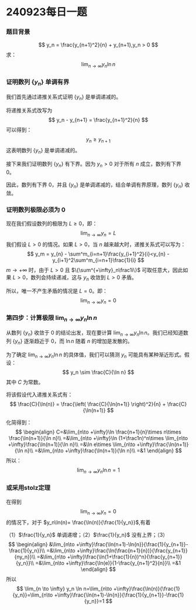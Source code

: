 # 240923每日一题

### 题目背景

$$
y_n = \frac{y_{n+1}^2}{n} + y_{n+1},y_n > 0
$$
求：
$$
\lim_{n \to \infty} y_n \ln n
$$
### 证明数列 $\{y_n\}$ 单调有界

我们首先通过递推关系式证明 $\{y_n\}$ 是单调递减的。

将递推关系式改写为
$$
y_n - y_{n+1} = \frac{y_{n+1}^2}{n}
$$
可以得到：
$$
y_n \geq y_{n+1}
$$
这表明数列 $\{y_n\}$ 是单调递减的。

接下来我们证明数列 $\{y_n\}$ 有下界。因为 $y_n > 0$ 对于所有 $n$ 成立，数列有下界 0。

因此，数列有下界 $0$，并且 $\{y_n\}$ 是单调递减的，结合单调有界原理，数列 $\{y_n\}$ 收敛。

### 证明数列极限必须为 0

现在我们假设数列的极限为 $L \geq 0$，即：
$$
\lim_{n \to \infty} y_n = L
$$
我们假设 $L > 0$ 的情况。如果 $L > 0$，当 $n$ 越来越大时，递推关系式可以写为：
$$
y_m = y_{n} - \sum^m_{i=n+1}\frac{y_{i+1}^2}{i}<y_{n} - y_{i+1}^2\sum^m_{i=n+1}\frac{1}{i}
$$
$m \to +\infty$ 时，由于 $L > 0$ 且 $\{\sum^{+\infty}_n\frac1i\}$ 可取任意大，因此如果 $L > 0$，数列会持续递减，这与 $y_n$ 收敛到 $L > 0$ 矛盾。

所以，唯一不产生矛盾的情况是 $L = 0$。即：
$$
\lim_{n \to \infty} y_n = 0
$$

### 第四步：计算极限 $\lim_{n \to \infty} y_n \ln n$

从数列 $\{y_n\}$ 收敛于 0 的结论出发，现在要计算 $\lim_{n \to \infty} y_n \ln n$。我们已经知道数列 $\{y_n\}$ 逐渐趋近于 0，而 $\ln n$ 随着 $n$ 的增加是发散的。

为了确定 $\lim_{n \to \infty} y_n \ln n$ 的具体值，我们可以猜测 $y_n$ 可能具有某种渐近形式。假设：
$$
y_n \sim \frac{C}{\ln n}
$$
其中 $C$ 为常数。

将该假设代入递推关系式有：
$$
\frac{C}{\ln(n)} = \frac{\left( \frac{C}{\ln(n+1)} \right)^2}{n} + \frac{C}{\ln(n+1)}
$$

化简得到：
$$
\begin{align}
C=&\lim_{n\to +\infty}\ln \frac{n+1}{n}\times n\times \frac{\ln(n+1)}{\ln n}\\
=&\lim_{n\to +\infty}\ln (1+\frac1n)^n\times \lim_{n\to +\infty}\frac{\ln(n+1)}{\ln n}\\
=&\ln e\times \lim_{n\to +\infty}\frac{\ln(n+1)}{\ln n}\\
=&\lim_{n\to +\infty}\frac{\ln(n+1)}{\ln n}\\
=&1
\end{align}
$$
所以：
$$
\lim_{n \to \infty} y_n \ln n = 1
$$


### 或采用stolz定理

在得到
$$
\lim_{n \to \infty} y_n = 0
$$
的情况下，对于 $y_n\ln(n)= \frac{\ln(n)}{\frac{1}{y_n}}$,有着

（1）$\frac{1}{y_n}$ 单调递增；（2）$\frac{1}{y_n}$ 没有上界；（3）
$$
\begin{align}
&\lim_{n\to +\infty}\frac{\ln(n+1)-\ln{n}}{\frac{1}{y_{n+1}}-\frac{1}{y_n}}\\
=&\lim_{n\to +\infty}\frac{\ln(\frac{n+1}{n})}{\frac{y_{n+1}}{ny_n}}\\
=&\lim_{n\to +\infty}\frac{\ln(1+\frac{1}{n})^n}{\frac{y_{n+1}}{y_n}}\\
=&\lim_{n\to +\infty}\frac{\ln(e)}{1-\frac{y_{n+1}^2}{n}}\\
=&1
\end{align}
$$
所以
$$
\lim_{n \to \infty} y_n \ln n=\lim_{n\to +\infty}\frac{\ln(n)}{\frac{1}{y_n}}=\lim_{n\to +\infty}\frac{\ln(n+1)-\ln{n}}{\frac{1}{y_{n+1}}-\frac{1}{y_n}}=1
$$
